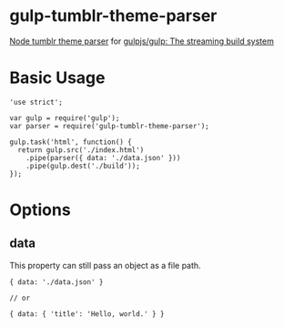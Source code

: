 # gulp-tumblr-theme-parser

[Node tumblr theme parser](https://github.com/carrot/tumblr-theme-parser) for [gulpjs/gulp: The streaming build system](https://github.com/gulpjs/gulp)

# Basic Usage

```
'use strict';

var gulp = require('gulp');
var parser = require('gulp-tumblr-theme-parser');

gulp.task('html', function() {
  return gulp.src('./index.html')
    .pipe(parser({ data: './data.json' }))
    .pipe(gulp.dest('./build'));
});
```

# Options

## data
This property can still pass an object as a file path.

```
{ data: './data.json' }

// or

{ data: { 'title': 'Hello, world.' } }
```
